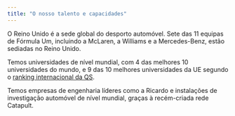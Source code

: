 ```yaml
---
title: "O nosso talento e capacidades"
---
```


O Reino Unido é a sede global do desporto automóvel. Sete das 11 equipas de Fórmula Um, incluindo a McLaren, a Williams e a Mercedes-Benz, estão sediadas no Reino Unido. 

Temos universidades de nível mundial, com 4 das melhores 10 universidades do mundo, e 9 das 10 melhores universidades da UE segundo o [ranking internacional da QS](http://www.topuniversities.com/university-rankings).

Temos empresas de engenharia líderes como a Ricardo e instalações de investigação automóvel de nível mundial, graças à recém-criada rede Catapult.